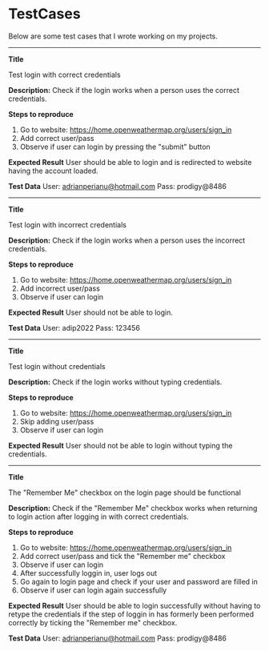 # TestCases 

Below are some test cases that I wrote working on my projects.

---------------------------------------------------------------
**Title**

Test login with correct credentials

**Description:**
Check if the login works when a person uses the correct credentials.

**Steps to reproduce**
1. Go to website: https://home.openweathermap.org/users/sign_in 
2. Add correct user/pass
3. Observe if user can login by pressing the "submit" button

**Expected Result**
User should be able to login and is redirected to website having the account loaded.

**Test Data**
User: adrianperianu@hotmail.com
Pass: prodigy@8486

---------------------------------------------------------------

**Title**

Test login with incorrect credentials

**Description:**
Check if the login works when a person uses the incorrect credentials.

**Steps to reproduce**
1. Go to website: https://home.openweathermap.org/users/sign_in 
2. Add incorrect user/pass
3. Observe if user can login

**Expected Result**
User should not be able to login.

**Test Data**
User: adip2022
Pass: 123456

-----------------------------------------------------------------

**Title**

Test login without credentials

**Description:**
Check if the login works without typing credentials.

**Steps to reproduce**
1. Go to website: https://home.openweathermap.org/users/sign_in 
2. Skip adding user/pass
3. Observe if user can login

**Expected Result**
User should not be able to login without typing the credentials.

-------------------------------------------------------------------

**Title**

The "Remember Me" checkbox on the login page should be functional 


**Description:**
Check if the "Remember Me" checkbox works when returning to login action after logging in with correct credentials.

**Steps to reproduce**
1. Go to website: https://home.openweathermap.org/users/sign_in 
2. Add correct user/pass and tick the "Remember me" checkbox
3. Observe if user can login
4. After successfully loggin in, user logs out
5. Go again to login page and check if your user and password are filled in
6. Observe if user can login again successfully

**Expected Result**
User should be able to login successfully without having to retype the credentials if the step of loggin in has formerly been performed correctly by ticking the "Remember me" checkbox. 

**Test Data**
User: adrianperianu@hotmail.com
Pass: prodigy@8486
